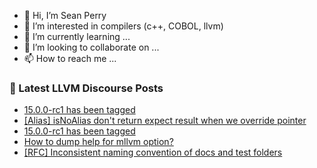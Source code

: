 - 👋 Hi, I’m Sean Perry
- 👀 I’m interested in compilers (c++, COBOL, llvm)
- 🌱 I’m currently learning ...
- 💞️ I’m looking to collaborate on ...
- 📫 How to reach me ...

<!---
s66perry/s66perry is a ✨ special ✨ repository because its `README.md` (this file) appears on your GitHub profile.
You can click the Preview link to take a look at your changes.
--->
### 📕 Latest LLVM Discourse Posts

<!-- DISCOURSE-LLVM:START -->
- [15.0.0-rc1 has been tagged](https://discourse.llvm.org/t/15-0-0-rc1-has-been-tagged/64174?page=3#post_48)
- [[Alias] isNoAlias don&#39;t return expect result when we override pointer](https://discourse.llvm.org/t/alias-isnoalias-dont-return-expect-result-when-we-override-pointer/64779#post_2)
- [15.0.0-rc1 has been tagged](https://discourse.llvm.org/t/15-0-0-rc1-has-been-tagged/64174?page=3#post_47)
- [How to dump help for mllvm option?](https://discourse.llvm.org/t/how-to-dump-help-for-mllvm-option/64775#post_2)
- [[RFC] Inconsistent naming convention of docs and test folders](https://discourse.llvm.org/t/rfc-inconsistent-naming-convention-of-docs-and-test-folders/64780#post_1)
<!-- DISCOURSE-LLVM:END -->
